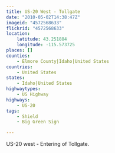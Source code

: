 ```yaml
---
title: US-20 West - Tollgate
date: "2010-05-02T14:38:47Z"
imageid: "4572568633"
flickrid: "4572568633"
location:
    latitude: 43.251884
    longitude: -115.573725
places: []
counties:
    - Elmore County|Idaho|United States
countries:
    - United States
states:
    - Idaho|United States
highwaytypes:
    - US Highway
highways:
    - US-20
tags:
    - Shield
    - Big Green Sign

---
```

US-20 west - Entering of Tollgate.